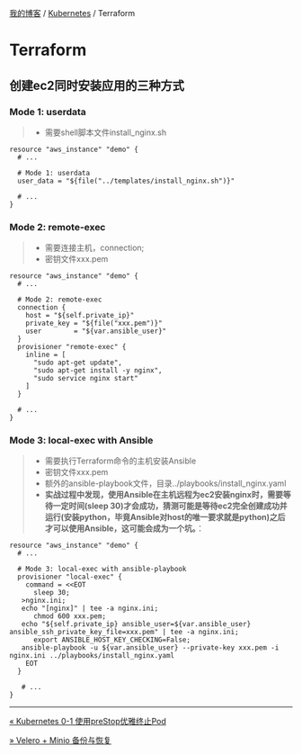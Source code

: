 [我的博客](../_index.md) / [Kubernetes](_index.md) / Terraform

# Terraform

## 创建ec2同时安装应用的三种方式

### Mode 1: userdata

> - 需要shell脚本文件install_nginx.sh

```shell
resource "aws_instance" "demo" {
  # ...
  
  # Mode 1: userdata
  user_data = "${file("../templates/install_nginx.sh")}"
  
  # ...
}
```

### Mode 2: remote-exec

> - 需要连接主机，connection;
> - 密钥文件xxx.pem

```shell
resource "aws_instance" "demo" {
  # ...
  
  # Mode 2: remote-exec
  connection {
    host = "${self.private_ip}"
    private_key = "${file("xxx.pem")}"
    user        = "${var.ansible_user}"
  }
  provisioner "remote-exec" {
    inline = [
      "sudo apt-get update",
      "sudo apt-get install -y nginx",
      "sudo service nginx start"
    ]
  }
   
  # ...
}
```

### Mode 3: local-exec with Ansible

> - 需要执行Terraform命令的主机安装Ansible
> - 密钥文件xxx.pem
> - 额外的ansible-playbook文件，目录../playbooks/install_nginx.yaml
> - **实战过程中发现，使用Ansible在主机远程为ec2安装nginx时，需要等待一定时间(sleep 30)才会成功，猜测可能是等待ec2完全创建成功并运行(安装python，毕竟Ansible对host的唯一要求就是python)之后才可以使用Ansible，这可能会成为一个坑。**：

```shell
resource "aws_instance" "demo" {
  # ...
  
  # Mode 3: local-exec with ansible-playbook
  provisioner "local-exec" {
    command = <<EOT
      sleep 30;
   >nginx.ini;
   echo "[nginx]" | tee -a nginx.ini;
      chmod 600 xxx.pem;
   echo "${self.private_ip} ansible_user=${var.ansible_user} ansible_ssh_private_key_file=xxx.pem" | tee -a nginx.ini;
      export ANSIBLE_HOST_KEY_CHECKING=False;
   ansible-playbook -u ${var.ansible_user} --private-key xxx.pem -i nginx.ini ../playbooks/install_nginx.yaml
    EOT
  }
   
   # ...
}
```

---
[« Kubernetes 0-1 使用preStop优雅终止Pod](terminate-pod-gracefully.md)

[» Velero + Minio 备份与恢复](velero-minio-backup-restore-volume.md)
